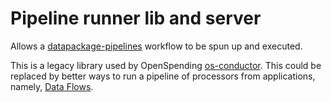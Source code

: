 # Pipeline runner lib and server

Allows a [datapackage-pipelines](https://github.com/frictionlessdata/datapackage-pipelines) workflow to be spun up and executed.

This is a legacy library used by OpenSpending [os-conductor](https://github.com/openspending/os-conductor/). This could be replaced by better ways to run a pipeline of processors from applications, namely, [Data Flows](https://github.com/datahq/dataflows/).
